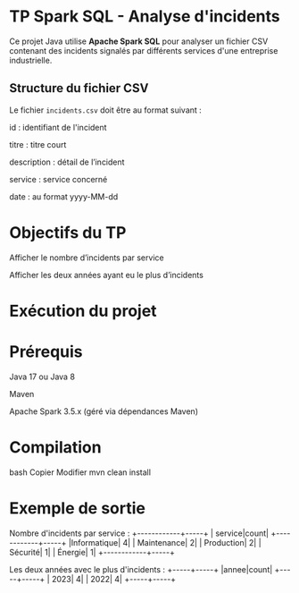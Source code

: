 # TP Spark SQL - Analyse d'incidents

Ce projet Java utilise **Apache Spark SQL** pour analyser un fichier CSV contenant des incidents signalés par différents services d'une entreprise industrielle.

## Structure du fichier CSV

Le fichier `incidents.csv` doit être au format suivant :

id : identifiant de l'incident

titre : titre court

description : détail de l’incident

service : service concerné

date : au format yyyy-MM-dd

# Objectifs du TP
Afficher le nombre d’incidents par service

Afficher les deux années ayant eu le plus d’incidents

# Exécution du projet
# Prérequis
Java 17 ou Java 8

Maven

Apache Spark 3.5.x (géré via dépendances Maven)

# Compilation
bash
Copier
Modifier
mvn clean install
 

# Exemple de sortie 
Nombre d'incidents par service :
+------------+-----+
|     service|count|
+------------+-----+
|Informatique|    4|
| Maintenance|    2|
|  Production|    2|
|    Sécurité|    1|
|     Énergie|    1|
+------------+-----+

Les deux années avec le plus d'incidents :
+-----+-----+
|annee|count|
+-----+-----+
| 2023|    4|
| 2022|    4|
+-----+-----+